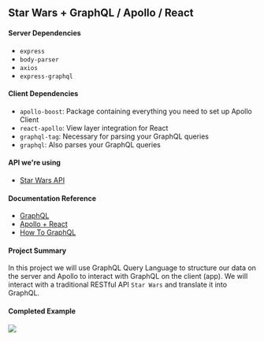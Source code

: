 ## Star Wars + GraphQL / Apollo / React

#### Server Dependencies
- `express`
- `body-parser`
- `axios`   
- `express-graphql`

#### Client Dependencies
- `apollo-boost`: Package containing everything you need to set up Apollo Client
- `react-apollo`: View layer integration for React
- `graphql-tag`: Necessary for parsing your GraphQL queries
- `graphql`: Also parses your GraphQL queries

#### API we're using
- [Star Wars API](https://swapi.co/)

#### Documentation Reference
- [GraphQL](http://graphql.org/learn/)
- [Apollo + React](https://www.apollographql.com/docs/react/)
- [How To GraphQL](https://www.howtographql.com/)

#### Project Summary  
In this project we will use GraphQL Query Language to structure our data on the server and Apollo to interact with GraphQL on the client (app). We will interact with a traditional RESTful API `Star Wars` and translate it into GraphQL.

#### Completed Example
<img src='https://giant.gfycat.com/AnotherArcticFox.webm'> 

#### 